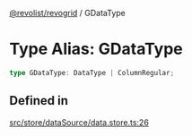 [@revolist/revogrid](README.md) / GDataType

# Type Alias: GDataType

```ts
type GDataType: DataType | ColumnRegular;
```

## Defined in

[src/store/dataSource/data.store.ts:26](https://github.com/revolist/revogrid/blob/4056bfa6a410a4e819b4e23d2047ed6d5d60c1ea/src/store/dataSource/data.store.ts#L26)
